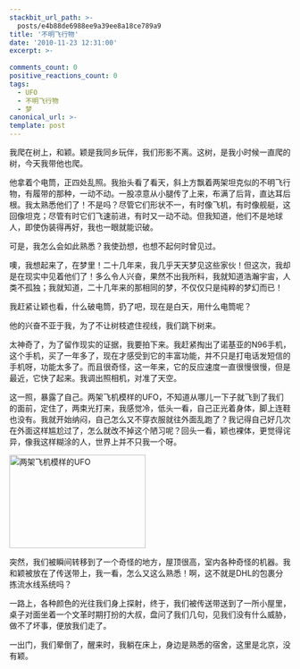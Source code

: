 ```yaml
---
stackbit_url_path: >-
  posts/e4b88de6988ee9a39ee8a18ce789a9
title: '不明飞行物'
date: '2010-11-23 12:31:00'
excerpt: >-
  
comments_count: 0
positive_reactions_count: 0
tags: 
  - UFO
  - 不明飞行物
  - 梦
canonical_url: >-
template: post
---
```

<p>我爬在树上，和颖。颖是我同乡玩伴，我们形影不离。这树，是我小时候一直爬的树，今天我带他也爬。</p>  <p>他拿着个电筒，正四处乱照。我抬头看了看天，斜上方飘着两架坦克似的不明飞行物，有履带的那种，一动不动。一股凉意从小腿传了上来，布满了后背，直达耳后根。我太熟悉他们了！不是吗？尽管它们形状不一，有时像飞机，有时像舰艇，这回像坦克；尽管有时它们飞速前进，有时又一动不动。但我知道，他们不是地球人，即使伪装得再好，我也一眼就能识破。</p>  <p>可是，我怎么会如此熟悉？我使劲想，也想不起何时曾见过。</p>  <p>噢，我想起来了，在梦里！二十几年来，我几乎天天梦见这些家伙！但这次，我却是在现实中见着他们了！多么令人兴奋，果然不出我所料，我就知道浩瀚宇宙，人类不孤独；我就知道，二十几年来的那相同的梦，不仅仅只是纯粹的梦幻而已！</p>  <p>我赶紧让颖也看，什么破电筒，扔了吧，现在是白天，用什么电筒呢？</p>  <p>他的兴奋不亚于我，为了不让树枝遮住视线，我们跳下树来。</p>  <p>太神奇了，为了留作现实的证据，我要拍下来。我赶紧掏出了诺基亚的N96手机，这个手机，买了一年多了，现在才感受到它的丰富功能，并不只是打电话发短信的手机呀，功能太多了。而且很奇怪，这一年来，它的反应速度一直很慢很慢，但是最近，它快了起来。我调出照相机，对准了天空。</p>  <p>这一照，暴露了自己。两架飞机模样的UFO，不知道从哪儿一下子就飞到了我们的面前，定住了，两束光打来，我感觉冷，低头一看，自己正光着身体，脚上连鞋也没有。我就开始纳闷，自己怎么又不穿衣服就往外面乱跑了？我记得自己好几次在外面这样尴尬过了，怎么就改不掉这个陋习呢？回头一看，颖也裸体，更觉得诧异，像我这样糊涂的人，世界上并不只我一个呀。</p>  <p><a href="http://www.zizhujy.com/blog/image.axd?picture=image_68.png"><img style="background-image: none; border-bottom: 0px; border-left: 0px; margin: 0px 10px 0px 0px; padding-left: 0px; padding-right: 0px; display: inline; border-top: 0px; border-right: 0px; padding-top: 0px" title="两架飞机模样的UFO" border="0" alt="两架飞机模样的UFO" src="http://www.zizhujy.com/blog/image.axd?picture=image_thumb_68.png" width="244" height="167" /></a></p>  <p>突然，我们被瞬间转移到了一个奇怪的地方，屋顶很高，室内各种奇怪的机器。我和颖被放在了传送带上，我一看，怎么又这么熟悉！啊，这不就是DHL的包裹分拣流水线系统吗？</p>  <p>一路上，各种颜色的光往我们身上探射，终于，我们被传送带送到了一所小屋里，桌子对面坐着一个文革时期打扮的大叔，盘问了我们几句，见我们没有什么威胁，做不了坏事，便放我们走了。</p>  <p>一出门，我们晕倒了，醒来时，我躺在床上，身边是熟悉的宿舍，这里是北京，没有颖。</p>